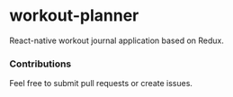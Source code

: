 
# workout-planner
React-native workout journal application based on Redux.

### Contributions

Feel free to submit pull requests or create issues.
